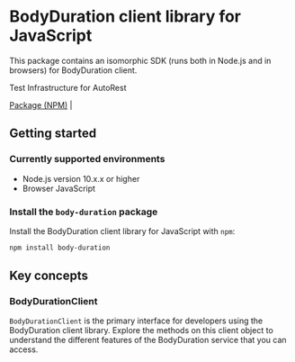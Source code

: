 # BodyDuration client library for JavaScript

This package contains an isomorphic SDK (runs both in Node.js and in browsers) for BodyDuration client.

Test Infrastructure for AutoRest

[Package (NPM)](https://www.npmjs.com/package/body-duration) |

## Getting started

### Currently supported environments

- Node.js version 10.x.x or higher
- Browser JavaScript


### Install the `body-duration` package

Install the BodyDuration client library for JavaScript with `npm`:

```bash
npm install body-duration
```


## Key concepts

### BodyDurationClient

`BodyDurationClient` is the primary interface for developers using the BodyDuration client library. Explore the methods on this client object to understand the different features of the BodyDuration service that you can access.

